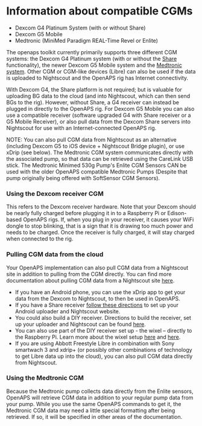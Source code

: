 # Information about compatible CGMs

* Dexcom G4 Platinum System (with or without Share)
* Dexcom G5 Mobile
* Medtronic (MiniMed Paradigm REAL-Time Revel or Enlite)


The openaps toolkit currently primarily supports three different CGM systems: the Dexcom G4 Platinum system (with or without the [Share](http://www.dexcom.com/dexcom-g4-platinum-share) functionality), the newer Dexcom G5 Mobile system and the [Medtronic system](https://www.medtronicdiabetes.com/treatment-and-products/enlite-sensor). Other CGM or CGM-like devices (Libre) can also be used if the data is uploaded to Nightscout and the OpenAPS rig has Internet connectivity.

With Dexcom G4, the Share platform is not required; but is valuable for uploading BG data to the cloud (and into Nightscout, which can then send BGs to the rig). However, without Share, a G4 receiver can instead be plugged in directly to the OpenAPS rig. For Dexcom G5 Mobile you can also use a compatible receiver (software upgraded G4 with Share receiver or a G5 Mobile Receiver), or also pull data from the Dexcom Share servers into Nightscout for use with an Internet-connected OpenAPS rig.

NOTE: You can also pull CGM data from Nightscout as an alternative (including Dexcom G5 to iOS device + Nightscout Bridge plugin), or use xDrip (see below). The Medtronic CGM system communicates directly with the associated pump, so that data can be retrieved using the CareLink USB stick. The Medtronic Minimed 530g Pump's Enlite CGM Sensors CAN be used with the older OpenAPS compatible Medtronic Pumps (Despite that pump originally being offered with SoftSensor CGM Sensors).

### Using the Dexcom receiver CGM

This refers to the Dexcom receiver hardware. Note that your Dexcom should be nearly fully charged before plugging it in to a Raspberry Pi or Edison-based OpenAPS rigs. If, when you plug in your receiver, it causes your WiFi dongle to stop blinking, that is a sign that it is drawing too much power and needs to be charged. Once the receiver is fully charged, it will stay charged when connected to the rig.

### Pulling CGM data from the cloud

Your OpenAPS implementation can also pull CGM data from a Nightscout site in addition to pulling from the CGM directly. You can find more documentation about pulling CGM data from a Nightscout site [here](https://openaps.readthedocs.io/en/latest/docs/WhileYouWaitForGear/nightscout-setup.html).
  
* If you have an Android phone, you can use the xDrip app to get your data from the Dexcom to Nightscout, to then be used in OpenAPS.
* If you have a Share receiver [follow these directions](http://www.nightscout.info/wiki/welcome/nightscout-with-xdrip-and-dexcom-share-wireless) to set up your Android uploader and Nightscout website.
* You could also build a DIY receiver. Directions to build the receiver, set up your uploader and Nightscout can be found [here](http://www.nightscout.info/wiki/nightscout-with-xdrip-wireless-bridge).
* You can also use part of the DIY receiver set up - the wixel – directly to the Raspberry Pi. Learn more about the wixel setup [here](https://github.com/jamorham/python-usb-wixel-xdrip) and [here](https://github.com/ochenmiller/wixelpi_uploader).
 * If you are using Abbott Freestyle Libre in combination with Sony smartwach 3 and xdrip+ (or possibly other combinations of technology to get Libre data up into the cloud), you can also pull CGM data directly from Nightscout.


### Using the Medtronic CGM

Because the Medtronic pump collects data directly from the Enlite sensors, OpenAPS will retrieve CGM data in addition to your regular pump data from your pump. While you use the same OpenAPS commands to get it, the Medtronic CGM data may need a little special formatting after being retrieved. If so, it will be specified in other areas of the documentation.
